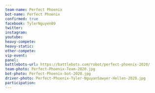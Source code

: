 ```yaml
---
team-name: Perfect Phoenix
bot-name: Perfect Phoenix
confirmed: true
facebook: TylerNguyen09
twitter:
instagram:
youtube:
heavy-compete:
heavy-static:
other-compete:
vip-event:
panel:
battlebots-url: https://battlebots.com/robot/perfect-phoenix-2020/
team-photo: Perfect-Phoenix-Team-2020.jpg
bot-photo: Perfect-Phoenix-bot-2020.jpg
driver-photo: Perfect-Phoenix-Tyler-NguyanSawyer-Hellen-2020.jpg
participation:
---
```

